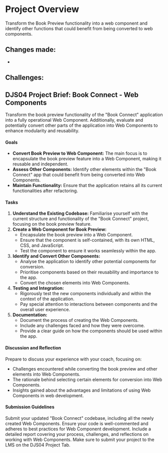 # Project Overview
Transform the Book Preview functionality into a web component and identify other functions that could benefit from being converted to web components.

## Changes made:
- 
  
**Challenges:** <br>
   - 

## DJS04 Project Brief: Book Connect - Web Components
Transform the book preview functionality of the "Book Connect" application into a fully operational Web Component. Additionally, evaluate and potentially convert other parts of the application into Web Components to enhance modularity and reusability.
#### Goals
- **Convert Book Preview to Web Component:** The main focus is to encapsulate the book preview feature into a Web Component, making it reusable and independent.
- **Assess Other Components:** Identify other elements within the "Book Connect" app that could benefit from being converted into Web Components.
- **Maintain Functionality:** Ensure that the application retains all its current functionalities after refactoring.
#### Tasks
1. **Understand the Existing Codebase:** Familiarise yourself with the current structure and functionality of the "Book Connect" project, focusing on the book preview feature.
2. **Create a Web Component for Book Preview:**
   - Encapsulate the book preview into a Web Component.
   - Ensure that the component is self-contained, with its own HTML, CSS, and JavaScript.
   - Test the component to ensure it works seamlessly within the app.
3. **Identify and Convert Other Components:**
   - Analyse the application to identify other potential components for conversion.
   - Prioritise components based on their reusability and importance to the app.
   - Convert the chosen elements into Web Components.
4. **Testing and Integration:**
   - Rigorously test the new components individually and within the context of the application.
   - Pay special attention to interactions between components and the overall user experience.
5. **Documentation:**
   - Document the process of creating the Web Components.
   - Include any challenges faced and how they were overcome.
   - Provide a clear guide on how the components should be used within the app.
#### Discussion and Reflection
Prepare to discuss your experience with your coach, focusing on:
- Challenges encountered while converting the book preview and other elements into Web Components.
- The rationale behind selecting certain elements for conversion into Web Components.
- Insights gained about the advantages and limitations of using Web Components in web development.
#### Submission Guidelines
Submit your updated "Book Connect" codebase, including all the newly created Web Components. Ensure your code is well-commented and adheres to best practices for Web Component development. Include a detailed report covering your process, challenges, and reflections on working with Web Components.
Make sure to submit your project to the LMS on the DJS04 Project Tab.
